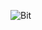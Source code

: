 ![Bit](https://github.com/sravanr788/Project-3.1/assets/141037717/1bb37af1-2249-43e7-9055-69c78bfbec44)
